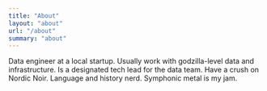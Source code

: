 ```yaml
---
title: "About"
layout: "about"
url: "/about"
summary: "about"
---
```


Data engineer at a local startup. Usually work with godzilla-level data and infrastructure. Is a designated tech lead for the data team. Have a crush on Nordic Noir. Language and history nerd. Symphonic metal is my jam.
